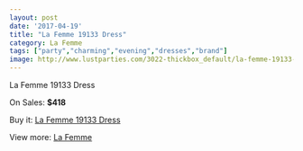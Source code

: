 ```yaml
---
layout: post
date: '2017-04-19'
title: "La Femme 19133 Dress"
category: La Femme
tags: ["party","charming","evening","dresses","brand"]
image: http://www.lustparties.com/3022-thickbox_default/la-femme-19133-dress.jpg
---
```

La Femme 19133 Dress

On Sales: **$418**
<a href="https://www.lustparties.com/en/la-femme/990-la-femme-19133-dress.html"><amp-img layout="responsive" width="600" height="600" src="//www.lustparties.com/3022-thickbox_default/la-femme-19133-dress.jpg" alt="La Femme 19133 Dress 0" /></a>
<a href="https://www.lustparties.com/en/la-femme/990-la-femme-19133-dress.html"><amp-img layout="responsive" width="600" height="600" src="//www.lustparties.com/3023-thickbox_default/la-femme-19133-dress.jpg" alt="La Femme 19133 Dress 1" /></a>

Buy it: [La Femme 19133 Dress](https://www.lustparties.com/en/la-femme/990-la-femme-19133-dress.html "La Femme 19133 Dress")

View more: [La Femme](https://www.lustparties.com/en/4-la-femme "La Femme")